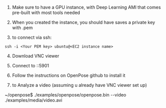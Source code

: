 1. Make sure to have a GPU instance, with Deep Learning AMI that comes pre-built with most tools needed

2. When you created the instance, you should have saves a private key with .pem

3. to connect via ssh:  

```ssh -i <Your PEM key> ubuntu@<EC2 instance name>```

4. Download VNC viewer

5. Connect to <EC2 instance name>::5901

6. Follow the instructions on OpenPose github to install it

7. to Analyze a video (assuming u already have VNC viewer set up)

~/openpose$ ./examples/openpose/openpose.bin --video ./examples/media/video.avi


